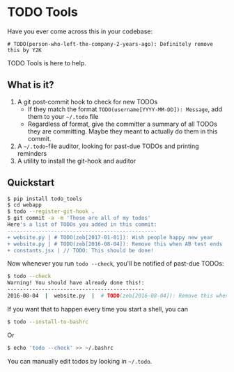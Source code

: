 # TODO Tools

Have you ever come across this in your codebase:
```
# TODO(person-who-left-the-company-2-years-ago): Definitely remove this by Y2K
```

TODO Tools is here to help.


## What is it?

 1. A git post-commit hook to check for new TODOs
    - If they match the format `TODO(username[YYYY-MM-DD]): Message`, add them
      to your `~/.todo` file
    - Regardless of format, give the committer a summary of all TODOs they are
      committing.  Maybe they meant to actually do them in this commit.
 2. A `~/.todo`-file auditor, looking for past-due TODOs and printing reminders
 3. A utility to install the git-hook and auditor


## Quickstart

```bash
$ pip install todo_tools
$ cd webapp
$ todo --register-git-hook .
$ git commit -a -m 'These are all of my todos'
Here's a list of TODOs you added in this commit:
------------------------------------------------
+ website.py | # TODO(zeb[2017-01-01]): Wish people happy new year
+ website.py | # TODO(zeb[2016-08-04]): Remove this when AB test ends
+ constants.jsx | // TODO: This should be done!
```

Now whenever you run `todo --check`, you'll be notified of past-due TODOs:

```bash
$ todo --check
Warning! You should have already done this!:
--------------------------------------------
2016-08-04  |  website.py  |  # TODO(zeb[2016-08-04]): Remove this when AB test ends
```

If you want that to happen every time you start a shell, you can

```bash
$ todo --install-to-bashrc
```

Or

```bash
$ echo 'todo --check' >> ~/.bashrc
```

You can manually edit todos by looking in `~/.todo`.
